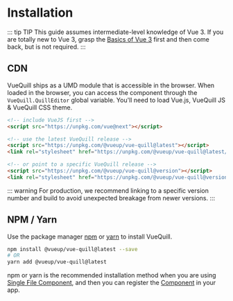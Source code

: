 # Installation

::: tip TIP
This guide assumes intermediate-level knowledge of Vue 3. If you are totally new to Vue 3, grasp the [Basics of Vue 3](https://v3.vuejs.org/guide/introduction.html) first and then come back, but is not required.
:::

## CDN

VueQuill ships as a UMD module that is accessible in the browser. When loaded in the browser, you can access the component through the `VueQuill.QuillEditor` global variable. You'll need to load Vue.js, VueQuill JS & VueQuill CSS theme.

<div class="replaceable-area">

```html
<!-- include VueJS first -->
<script src="https://unpkg.com/vue@next"></script>

<!-- use the latest VueQuill release -->
<script src="https://unpkg.com/@vueup/vue-quill@latest"></script>
<link rel="stylesheet" href="https://unpkg.com/@vueup/vue-quill@latest/dist/vue-quill.snow.prod.css">

<!-- or point to a specific VueQuill release -->
<script src="https://unpkg.com/@vueup/vue-quill@version"></script>
<link rel="stylesheet" href="https://unpkg.com/@vueup/vue-quill@version/dist/vue-quill.snow.prod.css">
```

::: warning 
For production, we recommend linking to a specific version number and build to avoid unexpected breakage from newer versions.
:::

## NPM / Yarn

Use the package manager [npm](https://www.npmjs.com/) or [yarn](https://yarnpkg.com/) to install VueQuill.

```bash
npm install @vueup/vue-quill@latest --save
# OR
yarn add @vueup/vue-quill@latest
```

</div>

npm or yarn is the recommended installation method when you are using [Single File Component](usage.md#in-single-file-component), and then you can register the [Component](usage.md#in-single-file-component) in your app.

<!-- TextReplacer used to replace text after component mounted -->
<ClientOnly>
  <TextReplacer 
    container=".replaceable-area"
    pattern="@latest" 
    prefix="@"
    :replacement="latestRelease"
  ></TextReplacer>
  <TextReplacer 
    container=".replaceable-area"
    pattern="@version"
    prefix="@"
    :replacement="latestReleaseVersion"
  ></TextReplacer>
</ClientOnly>

<script setup>
  import { onMounted, ref } from 'vue'
  import TextReplacer from '../../components/TextReplacer.vue'
  import { getLatestRelease, getLatestReleaseVersion } from '../../utils/github-api.ts'

  const latestRelease = ref('')
  const latestReleaseVersion = ref('')
  onMounted(async () => {
    latestRelease.value = await getLatestRelease('vueup', 'vue-quill').then(data => data)
    latestReleaseVersion.value = await getLatestReleaseVersion('vueup', 'vue-quill').then(data => data)
  })
</script>